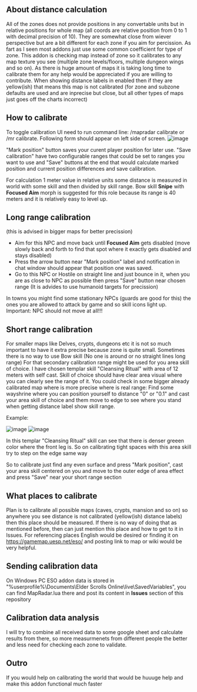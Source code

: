 ## About distance calculation

All of the zones does not provide positions in any convertable units but in relative positions for whole map (all coords are relative position from 0 to 1 with decimal precision of 10).
They are somewhat close from wiever perspective but are a bit different for each zone if you aim for percission. As fart as I seen most addons just use some common coefficient for type of zone.
This addon is checking map instead of zone so it calibrates to any map texture you see (multiple zone levels/floors, multiple dungeon wings and so on). 
As there is huge amount of maps it is taking long time to calibrate them for any help would be appreciated if you are willing to contribute. 
When showing distance labels in enabled then if they are yellow(ish) that means this map is not calibrated (for zone and subzone defaults are used and are inprecise but close, but all other types of maps just goes off the charts incorrect)


## How to calibrate

To toggle calibration UI need to run command line:  /mapradar calibrate or /mr calibrate. Following form should appear on left side of screen.
![image](https://github.com/ecizevskis/eso-map-radar/assets/9670736/d1ca62ef-6632-411f-8079-e7989f570f62)

"Mark position" button saves your curent player position for later use.
"Save calibration" have two configurable ranges that could be set to ranges you want to use and "Save" buttons at the end that would calculate marked position and current position differences and save calibration.

For calculation 1 meter value in relative units some distance is measured in world with some skill and then divided by skill range.
Bow skill **Snipe** with **Focused Aim** morph is suggested for this role because its range is 40 meters and it is relatively easy to level up. 

## Long range calibration
(this is advised in bigger maps for better precission)
   - Aim for this NPC and move back until **Focused Aim** gets disabled (move slowly back and forth to find that spot where it exactly gets disabled and stays disabled)
   - Press the arrow button near "Mark position" label and notification in chat window should appear that position one was saved.
   - Go to this NPC or Hostile on straight line and just bounce in it, when you are as close to NPC as possible then press "Save" button near chosen range (It is advides to use humanoid targets for precission)

   In towns you might find some stationary NPCs (guards are good for this) the ones you are allowed to attack by game and so skill icons light up.
   Important: NPC should not move at all!!!

## Short range calibration

For smaller maps like Delves, crypts, dungeons etc it is not so much important to have it extra precise because zone is quite small. 
Sometimes there is no way to use Bow skill (No one is around or no straight lines long range)
For that secondary calibration range might be used for you area skill of choice. I have chosen templar skill "Cleansing Ritual" with area of 12 meters with self cast.
Skill of choice should have clear area visual where you can clearly see the range of it.
You could check in some bigger already calibrated map where is more precise where is real range: Find some wayshrine where you can position yourself to distance "0" or "0.1" and cast your area skill of choice and them move to edge to see where you stand when getting distance label show skill range.

Example:

![image](https://github.com/ecizevskis/eso-map-radar/assets/9670736/5f030f63-d437-4f1b-bc76-d0bc954c8305)
![image](https://github.com/ecizevskis/eso-map-radar/assets/9670736/5dc97a7b-ff2f-4a35-a1f8-eb6bfbb07073)

In this templar "Cleansing Ritual" skill can see that there is denser greeen color where the front leg is. So on calibrating tight spaces with this area skill try to step on the edge same way

So to calibrate just find any even surface and press "Mark position", cast your area skill centered on you and move to the outer edge of area effect and press "Save" near your short range section


## What places to calibrate

Plan is to calibrate all possible maps (caves, crypts, mansion and so on) so anywhere you see distance is not calibrated (yellow(ish) distance labels) then this place should be measured. If there is no way of doing that as mentioned before, then can just mention this place and how to get to it in Issues. For referencing places English would be desired or finding it on https://gamemap.uesp.net/eso/ and posting link to map or wiki would be very helpful.


## Sending calibration data

On Windows PC ESO addon data is stored in "%userprofile%\Documents\Elder Scrolls Online\live\SavedVariables", you can find MapRadar.lua there and post its content in **Issues** section of this repository


## Calibration data analysis

I will try to combine all received data to some google sheet and calculate results from there, so more measurmenets from different people the better and less need for checking each zone to validate.


## Outro

If you would help on calibrating the world that would be huuuge help and make this addon functional much faster 

